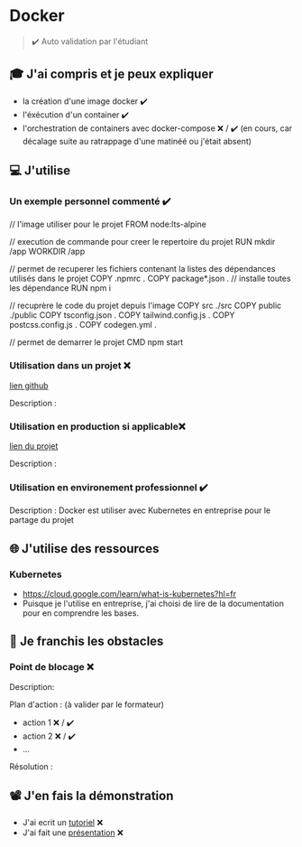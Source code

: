 # Docker

> ✔️ Auto validation par l'étudiant

## 🎓 J'ai compris et je peux expliquer

- la création d'une image docker ✔️
- l'éxécution d'un container ✔️
- l'orchestration de containers avec docker-compose ❌ / ✔️ (en cours, car décalage suite au ratrappage d'une matinéé ou j'était absent)


## 💻 J'utilise

### Un exemple personnel commenté ✔️

// l'image utiliser pour le projet
FROM node:lts-alpine

// execution de commande pour creer le repertoire du projet
RUN mkdir /app
WORKDIR /app

// permet de recuperer les fichiers contenant la listes des dépendances utilisés dans le projet
COPY .npmrc .
COPY package*.json .
// installe toutes les dépendance
RUN npm i

// recuprère le code du projet depuis l'image
COPY src ./src
COPY public ./public
COPY tsconfig.json .
COPY tailwind.config.js .
COPY postcss.config.js .
COPY codegen.yml .

// permet de demarrer le projet
CMD npm start

### Utilisation dans un projet ❌

[lien github](...)

Description :

### Utilisation en production si applicable❌

[lien du projet](...)

Description :

### Utilisation en environement professionnel ✔️

Description : Docker est utiliser avec Kubernetes en entreprise pour le partage du projet

## 🌐 J'utilise des ressources

### Kubernetes

- https://cloud.google.com/learn/what-is-kubernetes?hl=fr
- Puisque je l'utilise en entreprise, j'ai choisi de lire de la documentation pour en comprendre les bases.

## 🚧 Je franchis les obstacles

### Point de blocage ❌

Description:

Plan d'action : (à valider par le formateur)

- action 1 ❌ / ✔️
- action 2 ❌ / ✔️
- ...

Résolution :

## 📽️ J'en fais la démonstration

- J'ai ecrit un [tutoriel](...) ❌
- J'ai fait une [présentation](...) ❌
